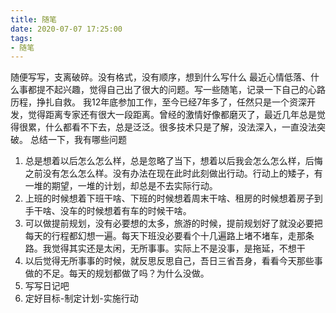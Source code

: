 ```yaml
---
title: 随笔
date: 2020-07-07 17:25:00
tags:
- 随笔
---
```


随便写写，支离破碎。没有格式，没有顺序，想到什么写什么
最近心情低落、什么事都提不起兴趣，觉得自己出了很大的问题。写一些随笔，记录一下自己的心路历程，挣扎自救。
我12年底参加工作，至今已经7年多了，任然只是一个资深开发，觉得距离专家还有很大一段距离。曾经的激情好像都磨灭了，最近几年总是觉得很累，什么都看不下去，总是泛泛。很多技术只是了解，没法深入，一直没法突破。
总结一下，我有哪些问题
1. 总是想着以后怎么怎么样，总是忽略了当下，想着以后我会怎么怎么样，后悔之前没有怎么怎么样。没有办法在现在此时此刻做出行动。行动上的矮子，有一堆的期望，一堆的计划，却总是不去实际行动。
2. 上班的时候想着下班干啥、下班的时候想着周末干啥、租房的时候想着房子到手干啥、没车的时候想着有车的时候干啥。
3. 可以做提前规划，没有必要想的太多，旅游的时候，提前规划好了就没必要把每天的行程都幻想一遍。每天下班没必要看个十几遍路上堵不堵车，走那条路。我觉得其实还是太闲，无所事事。实际上不是没事，是拖延，不想干
4. 以后觉得无所事事的时候，就反思反思自己，吾日三省吾身，看看今天那些事做的不足。每天的规划都做了吗？为什么没做。
5. 写写日记吧
6. 定好目标-制定计划-实施行动